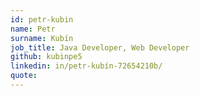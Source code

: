 ```yaml
---
id: petr-kubin
name: Petr
surname: Kubín
job_title: Java Developer, Web Developer
github: kubinpe5
linkedin: in/petr-kubín-72654210b/
quote: 
---
```

